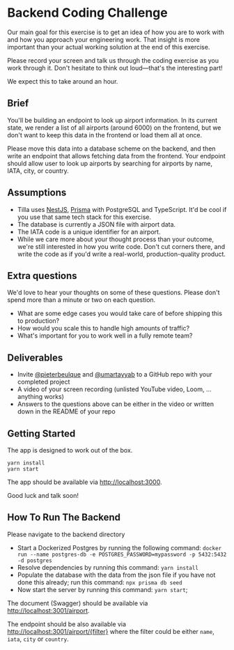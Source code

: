 # Backend Coding Challenge

Our main goal for this exercise is to get an idea of how you are to work with and how you approach your engineering work. That insight is more important than your actual working solution at the end of this exercise.

Please record your screen and talk us through the coding exercise as you work through it. Don't hesitate to think out loud—that's the interesting part!

We expect this to take around an hour.

## Brief

You'll be building an endpoint to look up airport information. In its current state, we render a list of all airports (around 6000) on the frontend, but we don't want to keep this data in the frontend or load them all at once.

Please move this data into a database scheme on the backend, and then write an endpoint that allows fetching data from the frontend. Your endpoint should allow user to look up airports by searching for airports by name, IATA, city, or country.

## Assumptions

- Tilla uses [NestJS](https://nestjs.com), [Prisma](https://www.prisma.io) with PostgreSQL and TypeScript. It'd be cool if you use that same tech stack for this exercise.
- The database is currently a JSON file with airport data.
- The IATA code is a unique identifier for an airport.
- While we care more about your thought process than your outcome, we're still interested in how you write code. Don't cut corners there, and write the code as if you'd write a real-world, production-quality product.

## Extra questions

We'd love to hear your thoughts on some of these questions. Please don't spend more than a minute or two on each question.

- What are some edge cases you would take care of before shipping this to production?
- How would you scale this to handle high amounts of traffic?
- What's important for you to work well in a fully remote team?

## Deliverables

- Invite [@pieterbeulque](https://github.com/pieterbeulque) and [@umartayyab](https://github.com/umartayyab) to a GitHub repo with your completed project
- A video of your screen recording (unlisted YouTube video, Loom, … anything works)
- Answers to the questions above can be either in the video or written down in the README of your repo

## Getting Started

The app is designed to work out of the box.

```shell
yarn install
yarn start
```

The app should be available via [http://localhost:3000](http://localhost:3000).

Good luck and talk soon!


## How To Run The Backend
Please navigate to the backend directory
- Start a Dockerized Postgres by running the following command:
`docker run --name postgres-db -e POSTGRES_PASSWORD=mypassword -p 5432:5432 -d postgres`
- Resolve dependencies by running this command: `yarn install`
- Populate the database with the data from the json file if you have not done this already; run this command:
`npx prisma db seed`
- Now start the server by running this command: `yarn start`;

The document (Swagger) should be available via [http://localhost:3001/airport](http://localhost:3001/airport).

The endpoint should be also available via [http://localhost:3001/airport/{filter}](http://localhost:3001/airport/{filter})
where the filter could be either `name`, `iata`, `city` or `country`.